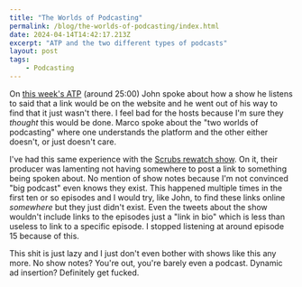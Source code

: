 ```yaml
---
title: "The Worlds of Podcasting"
permalink: /blog/the-worlds-of-podcasting/index.html
date: 2024-04-14T14:42:17.213Z
excerpt: "ATP and the two different types of podcasts"
layout: post
tags:
    - Podcasting
---
```


On [this week's ATP](https://atp.fm/582) (around 25:00) John spoke about how a show he listens to said that a link would be on the website and he went out of his way to find that it just wasn't there. I feel bad for the hosts because I'm sure they _thought_ this would be done. Marco spoke about the "two worlds of podcasting" where one understands the platform and the other either doesn't, or just doesn't care.

I've had this same experience with the [Scrubs rewatch show](https://open.spotify.com/show/6qckOLN3q2qpZilM6i1MKv). On it, their producer was lamenting not having somewhere to post a link to something being spoken about. No mention of show notes because I'm not convinced "big podcast" even knows they exist. This happened multiple times in the first ten or so episodes and I would try, like John, to find these links online _somewhere_ but they just didn't exist. Even the tweets about the show wouldn't include links to the episodes just a "link in bio" which is less than useless to link to a specific episode. I stopped listening at around episode 15 because of this.

This shit is just lazy and I just don't even bother with shows like this any more. No show notes? You're out, you're barely even a podcast. Dynamic ad insertion? Definitely get fucked.